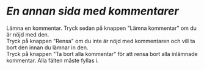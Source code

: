 *En annan sida med kommentarer*
==================

Lämna en kommentar. Tryck sedan på knappen "Lämna kommentar" om du är nöjd
med den.<br />
Tryck på knappen "Rensa" om du inte är nöjd med kommentaren och
vill ta bort den innan du lämnar in den.<br />
Tryck på knappen "Ta bort alla kommentar" för att rensa bort alla inlämnade
kommentar.
Alla fälten måste fyllas i.
